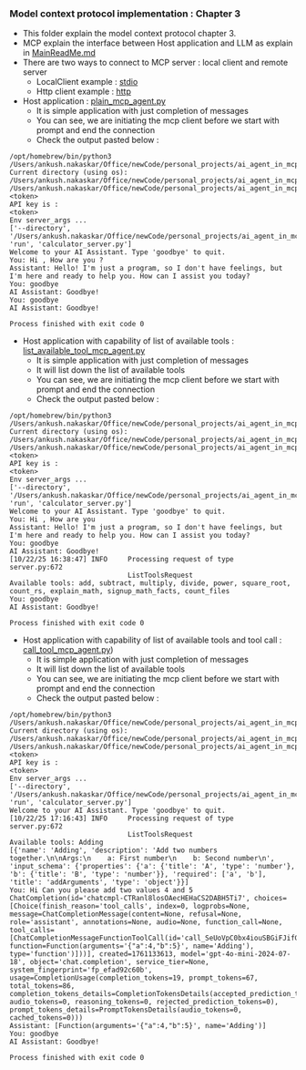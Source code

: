 ### Model context protocol implementation : Chapter 3
* This folder explain the model context protocol chapter 3. 
* MCP explain the interface between Host application and LLM as explain in [MainReadMe.md](../ReadMe.md)
* There are two ways to connect to MCP server : local client and remote server
  * LocalClient example : [stdio](stdio)
  * Http client example : [http](http)
* Host application : [plain_mcp_agent.py](agents/plain_mcp_agent.py) 
  * It is simple application with just completion of messages
  * You can see, we are initiating the mcp client before we start with prompt and end the connection
  * Check the output pasted below :
```
/opt/homebrew/bin/python3 /Users/ankush.nakaskar/Office/newCode/personal_projects/ai_agent_in_mcp_server/chapter_03/agents/plain_mcp_agent.py 
Current directory (using os): /Users/ankush.nakaskar/Office/newCode/personal_projects/ai_agent_in_mcp_server
/Users/ankush.nakaskar/Office/newCode/personal_projects/ai_agent_in_mcp_server/api_key.txt
<token>
API key is : 
<token>
Env server_args ...
['--directory', '/Users/ankush.nakaskar/Office/newCode/personal_projects/ai_agent_in_mcp_server/chapter_03', 'run', 'calculator_server.py']
Welcome to your AI Assistant. Type 'goodbye' to quit.
You: Hi , How are you ?
Assistant: Hello! I'm just a program, so I don't have feelings, but I'm here and ready to help you. How can I assist you today?
You: goodbye
AI Assistant: Goodbye!
You: goodbye
AI Assistant: Goodbye!

Process finished with exit code 0  
```

* Host application with capability of list of available tools : [list_available_tool_mcp_agent.py](agents/list_available_tool_mcp_agent.py) 
  * It is simple application with just completion of messages
  * It will list down the list of available tools
  * You can see, we are initiating the mcp client before we start with prompt and end the connection
  * Check the output pasted below :
```
/opt/homebrew/bin/python3 /Users/ankush.nakaskar/Office/newCode/personal_projects/ai_agent_in_mcp_server/chapter_03/agents/list_available_tool_mcp_agent.py 
Current directory (using os): /Users/ankush.nakaskar/Office/newCode/personal_projects/ai_agent_in_mcp_server
/Users/ankush.nakaskar/Office/newCode/personal_projects/ai_agent_in_mcp_server/api_key.txt
<token>
API key is : 
<token>
Env server_args ...
['--directory', '/Users/ankush.nakaskar/Office/newCode/personal_projects/ai_agent_in_mcp_server/chapter_03', 'run', 'calculator_server.py']
Welcome to your AI Assistant. Type 'goodbye' to quit.
You: Hi , How are you
Assistant: Hello! I'm just a program, so I don't have feelings, but I'm here and ready to help you. How can I assist you today?
You: goodbye
AI Assistant: Goodbye!
[10/22/25 16:38:47] INFO     Processing request of type            server.py:672
                             ListToolsRequest                                   
Available tools: add, subtract, multiply, divide, power, square_root, count_rs, explain_math, signup_math_facts, count_files
You: goodbye
AI Assistant: Goodbye!

Process finished with exit code 0
```

* Host application with capability of list of available tools and tool call : [call_tool_mcp_agent.py](agents/call_tool_mcp_agent.py)) 
  * It is simple application with just completion of messages
  * It will list down the list of available tools
  * You can see, we are initiating the mcp client before we start with prompt and end the connection
  * Check the output pasted below :
```
/opt/homebrew/bin/python3 /Users/ankush.nakaskar/Office/newCode/personal_projects/ai_agent_in_mcp_server/chapter_03/agents/call_tool_mcp_agent.py 
Current directory (using os): /Users/ankush.nakaskar/Office/newCode/personal_projects/ai_agent_in_mcp_server
/Users/ankush.nakaskar/Office/newCode/personal_projects/ai_agent_in_mcp_server/api_key.txt
<token>
API key is : 
<token>
Env server_args ...
['--directory', '/Users/ankush.nakaskar/Office/newCode/personal_projects/ai_agent_in_mcp_server/chapter_03', 'run', 'calculator_server.py']
Welcome to your AI Assistant. Type 'goodbye' to quit.
[10/22/25 17:16:43] INFO     Processing request of type            server.py:672
                             ListToolsRequest                                   
Available tools: Adding
[{'name': 'Adding', 'description': 'Add two numbers together.\n\nArgs:\n    a: First number\n    b: Second number\n', 'input_schema': {'properties': {'a': {'title': 'A', 'type': 'number'}, 'b': {'title': 'B', 'type': 'number'}}, 'required': ['a', 'b'], 'title': 'addArguments', 'type': 'object'}}]
You: Hi Can you please add two values 4 and 5
ChatCompletion(id='chatcmpl-CTRanl8losOAecHEHaCS2DABH5Ti7', choices=[Choice(finish_reason='tool_calls', index=0, logprobs=None, message=ChatCompletionMessage(content=None, refusal=None, role='assistant', annotations=None, audio=None, function_call=None, tool_calls=[ChatCompletionMessageFunctionToolCall(id='call_SeUoVpC0bx4iouSBGiFJifGr', function=Function(arguments='{"a":4,"b":5}', name='Adding'), type='function')]))], created=1761133613, model='gpt-4o-mini-2024-07-18', object='chat.completion', service_tier=None, system_fingerprint='fp_efad92c60b', usage=CompletionUsage(completion_tokens=19, prompt_tokens=67, total_tokens=86, completion_tokens_details=CompletionTokensDetails(accepted_prediction_tokens=0, audio_tokens=0, reasoning_tokens=0, rejected_prediction_tokens=0), prompt_tokens_details=PromptTokensDetails(audio_tokens=0, cached_tokens=0)))
Assistant: [Function(arguments='{"a":4,"b":5}', name='Adding')]
You: goodbye
AI Assistant: Goodbye!

Process finished with exit code 0

```